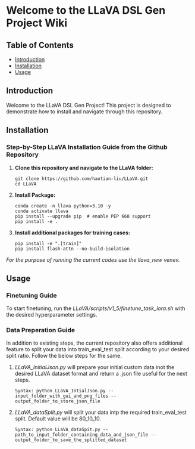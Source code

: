 # Welcome to the LLaVA DSL Gen Project Wiki

## Table of Contents
- [Introduction](#introduction)
- [Installation](#installation)
- [Usage](#usage)

## Introduction
Welcome to the LLaVA DSL Gen Project! This project is designed to demonstrate how to install and navigate through this repository.

## Installation

### Step-by-Step LLaVA Installation Guide from the Github Repository

1. **Clone this repository and navigate to the LLaVA folder:**
    ```shell
    git clone https://github.com/haotian-liu/LLaVA.git
    cd LLaVA
    ```

2. **Install Package:**
    ```shell
    conda create -n llava python=3.10 -y
    conda activate llava
    pip install --upgrade pip  # enable PEP 660 support
    pip install -e .
    ```

3. **Install additional packages for training cases:**
    ```shell
    pip install -e ".[train]"
    pip install flash-attn --no-build-isolation
    ```

_For the purpose of running the current codes use the llava_new venev._

## Usage
### Finetuning Guide
To start finetuning, run the _LLaVA/scripts/v1_5/finetune_task_lora.sh_ with the desired hyperparameter settings. 

### Data Preperation Guide
In addition to existing steps, the current repository also offers additional feature to split your data into train_eval_test split according to your desired split ratio. Follow the below steps for the same.

1. _LLaVA_InitialJson.py_ will prepare your initial custom data inot the desired LLaVA dataset format and return a .json file useful for the next steps.
   ```shell
   Syntax: python LLaVA_IntialJson.py --input_folder_with_gui_and_png_files --output_folder_to_store_json_file
   ```

2. _LLaVA_dataSplit.py_ will split your data intp the required train_eval_test split. Default value will be 80_10_10.
   ```shell
   Syntax: python LLaVA_dataSpit.py --path_to_input_folder_containing_data_and_json_file --output_folder_to_save_the_splitted_dataset
   ```
